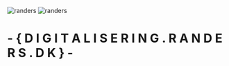 ![randers](https://www.randers.dk/media/9661/hvid-rgb-01.png#gh-dark-mode-only) ![randers](https://www.randers.dk/media/9664/moerkeblaa_rgb-01.png#gh-light-mode-only)

#  - {  D I G I T A L I S E R I N G . R A N D E R S . D K   } -

<!--

**Here are some ideas to get you started:**

🙋‍♀️ A short introduction - what is your organization all about?
🌈 Contribution guidelines - how can the community get involved?
👩‍💻 Useful resources - where can the community find your docs? Is there anything else the community should know?
🍿 Fun facts - what does your team eat for breakfast?
🧙 Remember, you can do mighty things with the power of [Markdown](https://docs.github.com/github/writing-on-github/getting-started-with-writing-and-formatting-on-github/basic-writing-and-formatting-syntax)
-->
